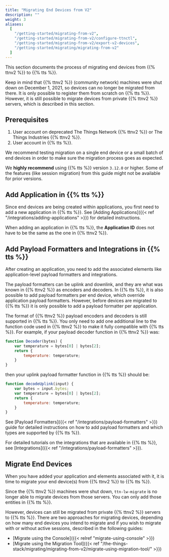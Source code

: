 ```yaml
---
title: "Migrating End Devices from V2"
description: ""
weight: 3
aliases:
  [
    "/getting-started/migrating-from-v2",
    "/getting-started/migrating-from-v2/configure-ttnctl",
    "/getting-started/migrating-from-v2/export-v2-devices",
    "/getting-started/migrating/migrating-from-v2"
  ]
---
```


This section documents the process of migrating end devices from {{% ttnv2 %}} to {{% tts %}}.

<!--more-->

Keep in mind that {{% ttnv2 %}} (community network) machines were shut down on December 1, 2021, so devices can no longer be migrated from there. It is only possible to register them from scratch on {{% tts %}}. However, it is still possible to migrate devices from private {{% ttnv2 %}} servers, which is described in this section.

## Prerequisites

1. User account on deprecated The Things Network {{% ttnv2 %}} or The Things Industries {{% ttnv2 %}}.
2. User account in {{% tts %}}.

We recommend testing migration on a single end device or a small batch of end devices in order to make sure the migration process goes as expected.

We **highly recommend** using {{% tts %}} version `3.12.0` or higher. Some of the features (like session migration) from this guide might not be available for prior versions.

## Add Application in {{% tts %}}

Since end devices are being created within applications, you first need to add a new application in {{% tts %}}. See [Adding Applications]({{< ref "/integrations/adding-applications" >}}) for detailed instructions.

When adding an application in {{% tts %}}, the **Application ID** does not have to be the same as the one in {{% ttnv2 %}}.

## Add Payload Formatters and Integrations in {{% tts %}}

After creating an application, you need to add the associated elements like application-level payload formatters and integrations.

The payload formatters can be uplink and downlink, and they are what was known in {{% ttnv2 %}} as encoders and decoders. In {{% tts %}}, it is also possible to add payload formatters per end device, which override application payload formatters. However, before devices are migrated to {{% tts %}} it is only possible to add a payload formatter per application.

The format of {{% ttnv2 %}} payload encoders and decoders is still supported in {{% tts %}}. You only need to add one additional line to the function code used in {{% ttnv2 %}} to make it fully compatible with {{% tts %}}. For example, if your payload decoder function in {{% ttnv2 %}} was:

```js
function Decoder(bytes) {
    var temperature = bytes[0] | bytes[2];
    return {
        temperature: temperature;
    }
}
```

then your uplink payload formatter function in {{% tts %}} should be:

```js
function decodeUplink(input) {
    var bytes = input.bytes;
    var temperature = bytes[0] | bytes[2];
    return {
        temperature: temperature;
    }
}
```

See [Payload Formatters]({{< ref "/integrations/payload-formatters" >}}) guide for detailed instructions on how to add payload formatters and which types are supported by {{% tts %}}.

For detailed tutorials on the integrations that are available in {{% tts %}}, see [Integrations]({{< ref "/integrations/payload-formatters" >}}).

## Migrate End Devices

When you have added your application and elements associated with it, it is time to migrate your end device(s) from {{% ttnv2 %}} to {{% tts %}}.

Since the {{% ttnv2 %}} machines were shut down, `ttn-lw-migrate` is no longer able to migrate devices from those servers. You can only add those entities in {{% tts %}}.

However, devices can still be migrated from private {{% ttnv2 %}} servers to {{% tts %}}. There are two approaches for migrating devices, depending on how many end devices you intend to migrate and if you wish to migrate with or without active sessions, described in the following guides:

- [Migrate using the Console]({{< relref "migrate-using-console" >}})
- [Migrate using the Migration Tool]({{< ref "/the-things-stack/migrating/migrating-from-v2/migrate-using-migration-tool/" >}})
